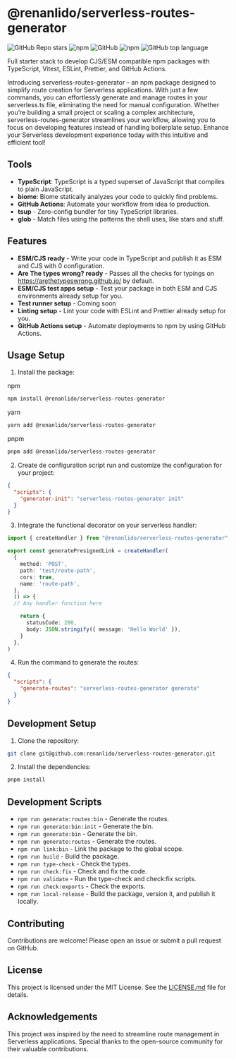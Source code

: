 # @renanlido/serverless-routes-generator

![GitHub Repo stars](https://img.shields.io/github/stars/renanlido/serverless-routes-generator?style=social)
![npm](https://img.shields.io/npm/v/@renanlido/serverless-routes-generator?style=plastic)
![GitHub](https://img.shields.io/github/license/renanlido/serverless-routes-generator?style=plastic)
![npm](https://img.shields.io/npm/dy/@renanlido/serverless-routes-generator?style=plastic)
![GitHub top language](https://img.shields.io/github/languages/top/renanlido/serverless-routes-generator?style=plastic)

Full starter stack to develop CJS/ESM compatible npm packages with TypeScript, Vitest, ESLint, Prettier, and GitHub Actions.

Introducing serverless-routes-generator – an npm package designed to simplify route creation for Serverless applications. With just a few commands, you can effortlessly generate and manage routes in your serverless.ts file, eliminating the need for manual configuration. Whether you’re building a small project or scaling a complex architecture, serverless-routes-generator streamlines your workflow, allowing you to focus on developing features instead of handling boilerplate setup. Enhance your Serverless development experience today with this intuitive and efficient tool!

## Tools

- **TypeScript**: TypeScript is a typed superset of JavaScript that compiles to plain JavaScript.
- **biome**: Biome statically analyzes your code to quickly find problems.
- **GitHub Actions**: Automate your workflow from idea to production.
- **tsup** - Zero-config bundler for tiny TypeScript libraries.
- **glob** - Match files using the patterns the shell uses, like stars and stuff.

## Features

- **ESM/CJS ready** - Write your code in TypeScript and publish it as ESM and CJS with 0 configuration.
- **Are The types wrong? ready** - Passes all the checks for typings on <https://arethetypeswrong.github.io/> by default.
- **ESM/CJS test apps setup** - Test your package in both ESM and CJS environments already setup for you.
- **Test runner setup** - Coming soon
- **Linting setup** - Lint your code with ESLint and Prettier already setup for you.
- **GitHub Actions setup** - Automate deployments to npm by using GitHub Actions.

## Usage Setup

1. Install the package:

npm

```bash
npm install @renanlido/serverless-routes-generator
```

yarn

```bash
yarn add @renanlido/serverless-routes-generator
```

pnpm

```bash
pnpm add @renanlido/serverless-routes-generator
```

2. Create de configuration script run and customize the configuration for your project:

```json
{
  "scripts": {
    "generator-init": "serverless-routes-generator init"
  }
}

```

3. Integrate the functional decorator on your serverless handler:

```typescript
import { createHandler } from "@renanlido/serverless-routes-generator";

export const generatePresignedLink = createHandler(
  {
    method: 'POST',
    path: 'test/route-path',
    cors: true,
    name: 'route-path',
  },
  () => {
  // Any handler function here

    return {
      statusCode: 200,
      body: JSON.stringify({ message: 'Hello World' }),
    }
  },
)
```

4. Run the command to generate the routes:

```json
{
  "scripts": {
    "generate-routes": "serverless-routes-generator generate"
  }
}

```

## Development Setup

1. Clone the repository:

```bash
git clone git@github.com:renanlido/serverless-routes-generator.git
```

2. Install the dependencies:

```bash
pnpm install
```

## Development Scripts

- `npm run generate:routes:bin` - Generate the routes.
- `npm run generate:bin:init` - Generate the bin.
- `npm run generate:bin` - Generate the bin.
- `npm run generate:routes` - Generate the routes.
- `npm run link:bin` - Link the package to the global scope.
- `npm run build` - Build the package.
- `npm run type-check` - Check the types.
- `npm run check:fix` - Check and fix the code.
- `npm run validate` - Run the type-check and check:fix scripts.
- `npm run check:exports` - Check the exports.
- `npm run local-release` - Build the package, version it, and publish it locally.

## Contributing

Contributions are welcome! Please open an issue or submit a pull request on GitHub.

## License

This project is licensed under the MIT License. See the [LICENSE.md](<https://github.com/renanlido/serverless-routes-generator/blob/main/LICENSE.md>) file for details.

## Acknowledgements

This project was inspired by the need to streamline route management in Serverless applications. Special thanks to the open-source community for their valuable contributions.
